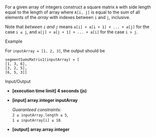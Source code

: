 
For a given array of integers construct a square matrix  `A`  with side length equal to the length of array where  `A[i, j]`  is equal to the sum of all elements of the  _array_  with indexes between  `i`  and  `j`, inclusive.

Note that  _between  `i`  and  `j`_  means  `a[i] + a[i + 1] + ... + a[j]`  for the case  `i ≤ j`, and  `a[j] + a[j + 1] + ... + a[i]`  for the case  `i > j`.

Example

For  `inputArray = [1, 2, 3]`, the output should be

    segmentSumsMatrix1(inputArray) = [
    [1, 3, 6], 
    [3, 2, 5], 
    [6, 5, 3]] 

Input/Output

-   **[execution time limit] 4 seconds (js)**
    
-   **[input] array.integer inputArray**
    
    _Guaranteed constraints:_  
    `2 ≤ inputArray.length ≤ 5`,  
    `1 ≤ inputArray[i] ≤ 10`.
    
-   **[output] array.array.integer**